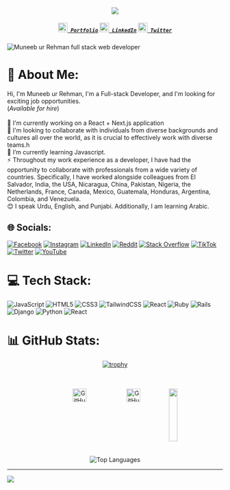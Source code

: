 
<h1 align="center">
  <a href="https://git.io/typing-svg">
    <img src="https://readme-typing-svg.herokuapp.com/?lines=Hello,+There!+🗿;This+is+Muneeb....;Nice+to+meet+you!&center=true&size=30">
  </a>
</h1>
<h5 align="center">
  <code><a href="https://dashing-biscuit-056b6e.netlify.app" title="Portfolio"><img width="22" src="https://w7.pngwing.com/pngs/763/460/png-transparent-computer-icons-portfolio-portfolio-miscellaneous-photography-orange.png"> Portfolio</a></code>
  <code><a href="https://www.linkedin.com/in/muneeb-rehman-01b6bb193/" title="LinkedIn Profile"><img width="22" src="https://cdn-icons-png.flaticon.com/512/174/174857.png"> LinkedIn</a></code>
  <code><a href="https://twitter.com/Hafizabd4" title="Twitter Profile"><img width="22" src="https://cdn-icons-png.flaticon.com/512/124/124021.png"> Twitter</a></code>
</h5>

![Muneeb ur Rehman full stack web developer](https://github.com/muneeb3123/Image/blob/main/2.png?raw=true)


# 💫 About Me:

  Hi, I'm Muneeb ur Rehman, I'm a Full-stack Developer, and I'm looking for exciting job opportunities.
  <br>
  (*Available for hire*)
  <br>
  <br>
🔭 I'm currently working on a React + Next.js application<br>👯 I'm looking to collaborate with individuals from diverse backgrounds and cultures all over the world, as it is crucial to effectively work with diverse teams.h<br>🌱 I’m currently learning Javascript.<br>⚡ Throughout my work experience as a developer, I have had the opportunity to collaborate with professionals from a wide variety of countries. Specifically, I have worked alongside colleagues from El Salvador, India, the USA, Nicaragua, China, Pakistan, Nigeria, the Netherlands, France, Canada, Mexico, Guatemala, Honduras, Argentina, Colombia, and Venezuela.<br>😊   I speak Urdu, English, and Punjabi. Additionally, I am learning Arabic.



## 🌐 Socials:
[![Facebook](https://img.shields.io/badge/Facebook-%231877F2.svg?logo=Facebook&logoColor=white)](https://www.facebook.com/muneeb.rehman.35728) [![Instagram](https://img.shields.io/badge/Instagram-%23E4405F.svg?logo=Instagram&logoColor=white)](https://instagram.com/ig_neonnn) [![LinkedIn](https://img.shields.io/badge/LinkedIn-%230077B5.svg?logo=linkedin&logoColor=white)](https://linkedin.com/in/muneeb-rehman-01b6bb193) [![Reddit](https://img.shields.io/badge/Reddit-%23FF4500.svg?logo=Reddit&logoColor=white)](https://reddit.com/user/No-Clue7688) [![Stack Overflow](https://img.shields.io/badge/-Stackoverflow-FE7A16?logo=stack-overflow&logoColor=white)](https://stackoverflow.com/users/20870292/muneeb-rehman) [![TikTok](https://img.shields.io/badge/TikTok-%23000000.svg?logo=TikTok&logoColor=white)](https://tiktok.com/@@muneebrehman1210) [![Twitter](https://img.shields.io/badge/Twitter-%231DA1F2.svg?logo=Twitter&logoColor=white)](https://twitter.com/hafizabd4) [![YouTube](https://img.shields.io/badge/YouTube-%23FF0000.svg?logo=YouTube&logoColor=white)](https://studio.youtube.com/channel/UC3kSKu7CjlBamoG6o_0AHtg) 

# 💻 Tech Stack:
![JavaScript](https://img.shields.io/badge/javascript-%23323330.svg?style=for-the-badge&logo=javascript&logoColor=%23F7DF1E) ![HTML5](https://img.shields.io/badge/html5-%23E34F26.svg?style=for-the-badge&logo=html5&logoColor=white) ![CSS3](https://img.shields.io/badge/css3-%231572B6.svg?style=for-the-badge&logo=css3&logoColor=white) ![TailwindCSS](https://img.shields.io/badge/tailwindcss-%2338B2AC.svg?style=for-the-badge&logo=tailwind-css&logoColor=white) ![React](https://img.shields.io/badge/react-%2320232a.svg?style=for-the-badge&logo=react&logoColor=%2361DAFB) ![Ruby](https://img.shields.io/badge/ruby-%23CC342D.svg?style=for-the-badge&logo=ruby&logoColor=white) ![Rails](https://img.shields.io/badge/rails-%23CC0000.svg?style=for-the-badge&logo=ruby-on-rails&logoColor=white) ![Django](https://img.shields.io/badge/django-%23092E20.svg?style=for-the-badge&logo=django&logoColor=white) ![Python](https://img.shields.io/badge/python-3670A0?style=for-the-badge&logo=python&logoColor=ffdd54) ![React](https://img.shields.io/badge/react-%2320232a.svg?style=for-the-badge&logo=react&logoColor=%2361DAFB)
# 📊 GitHub Stats:
<div align="center">
  
  [![trophy](https://github-profile-trophy.vercel.app/?username=muneeb3123&theme=onedark&row=1)](https://github.com/ryo-ma/github-profile-trophy)
  
  <br />
  <br />
  
  <div style="display: flex; flex-wrap: nowrap; justify-content: center; gap: 20px;">
   <div style="display: flex;">
  <div style="width: 50%;">
    <img src="https://github-readme-stats.vercel.app/api?username=muneeb3123&theme=dark&hide_border=false&include_all_commits=false&count_private=false" alt="GitHub Stats" style="width: 50%;" />
  </div>
  <div style="width: 50%;">
    <img src="https://github-readme-streak-stats.herokuapp.com/?user=muneeb3123&theme=dark&hide_border=false" alt="GitHub Streak Stats" style="width: 50%;" />
  </div>
</div>
    <div>
      <img src="https://github-readme-activity-graph.cyclic.app/graph?username=muneeb3123&theme=react-dark&bg_color=20232a&hide_border=true" width="100%"/>
    </div>
  </div>
  
  <br />
  <br />
  
  <img src="https://github-readme-stats.vercel.app/api/top-langs/?username=muneeb3123&theme=dark&hide_border=false&include_all_commits=false&count_private=false&layout=compact" alt="Top Languages" />
  
</div>










---
[![](https://visitcount.itsvg.in/api?id=muneeb3123&icon=0&color=0)](https://visitcount.itsvg.in)

<!-- Proudly created with GPRM ( https://gprm.itsvg.in ) -->
